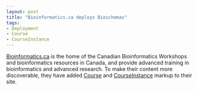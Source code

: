 ```yaml
---
layout: post
title: "Bioinformatics.ca deploys Bioschemas"
tags:
- Deployment
- Course
- CourseInstance
---
```


[Bioinformatics.ca](https://bioinformatics.ca/) is the home of the Canadian Bioinformatics Workshops and bioinformatics resources in Canada, and provide advanced training in bioinformatics and advanced research. To make their content more discoverable, they have added [Course](/profiles/Course) and [CourseInstance](/profiles/CourseInstance) markup to their site.
